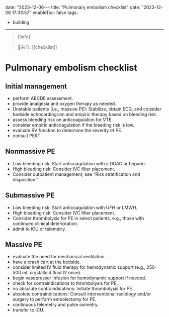 date: "2023-12-06---
title: "Pulmonary embolism checklist"
date: "2023-12-06 17:33:57"
enableToc: false
tags:
  - building
---
> [!info]
>
> 🌱來自: [[checklist]]
# Pulmonary embolism checklist
## Initial management
- perform ABCDE assessment.
- provide analgesia and oxygen therapy as needed.
- Unstable patients (i.e., massive PE): Stabilize, obtain ECG, and consider bedside echocardiogram and empiric therapy based on bleeding risk.
- assess bleeding risk on anticoagulation for VTE.
- consider empiric anticoagulation if the bleeding risk is low.
- evaluate RV function to determine the severity of PE.
- consult PERT.
## Nonmassive PE
- Low bleeding risk: Start anticoagulation with a DOAC or heparin.
- High bleeding risk: Consider IVC filter placement.
- Consider outpatient management; see “Risk stratification and disposition.”
## Submassive PE
- Low bleeding risk: Start anticoagulation with UFH or LMWH.
- High bleeding risk: Consider IVC filter placement.
- Consider thrombolysis for PE in select patients, e.g., those with continued clinical deterioration.
- admit to ICU or telemetry.
## Massive PE
- evaluate the need for mechanical ventilation.
- have a crash cart at the bedside.
- consider limited IV fluid therapy for hemodynamic support (e.g., 250-500 mL crystalloid fluid IV once).
- begin vasopressor infusion for hemodynamic support if needed.
- check for contraindications to thrombolysis for PE.
- no absolute contraindications: Initiate thrombolysis for PE.
- absolute contraindications: Consult interventional radiology and/or surgery to perform embolectomy for PE.
- continuous telemetry and pulse oximetry.
- transfer to ICU.
